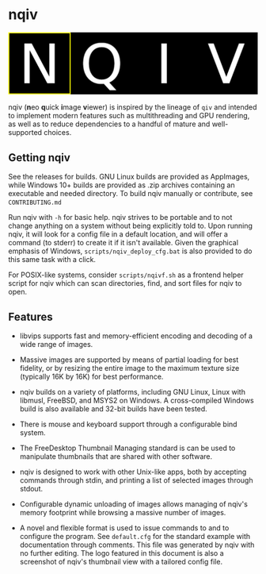 nqiv
====

![nqiv Logo](/media/logo.png "nqiv Logo")

nqiv (**n**eo **q**uick **i**mage **v**iewer) is inspired by the lineage of `qiv` and intended to implement modern features such as multithreading and GPU rendering, as well as to reduce dependencies to a handful of mature and well-supported choices.

Getting nqiv
------------

See the releases for builds. GNU Linux builds are provided as AppImages, while Windows 10+ builds are provided as .zip archives containing an executable and needed directory. To build nqiv manually or contribute, see `CONTRIBUTING.md`

Run nqiv with `-h` for basic help. nqiv strives to be portable and to not change anything on a system without being explicitly told to. Upon running nqiv, it will look for a config file in a default location, and will offer a command (to stderr) to create it if it isn't available. Given the graphical emphasis of Windows, `scripts/nqiv_deploy_cfg.bat` is also provided to do this same task with a click.

For POSIX-like systems, consider `scripts/nqivf.sh` as a frontend helper script for nqiv which can scan directories, find, and sort files for nqiv to open.

Features
--------

* libvips supports fast and memory-efficient encoding and decoding of a wide range of images.

* Massive images are supported by means of partial loading for best fidelity, or by resizing the entire image to the maximum texture size (typically 16K by 16K) for best performance.

* nqiv builds on a variety of platforms, including GNU Linux, Linux with libmusl, FreeBSD, and MSYS2 on Windows. A cross-compiled Windows build is also available and 32-bit builds have been tested.

* There is mouse and keyboard support through a configurable bind system.

* The FreeDesktop Thumbnail Managing standard is can be used to manipulate thumbnails that are shared with other software.

* nqiv is designed to work with other Unix-like apps, both by accepting commands through stdin, and printing a list of selected images through stdout.

* Configurable dynamic unloading of images allows managing of nqiv's memory footprint while browsing a massive number of images.

* A novel and flexible format is used to issue commands to and to configure the program. See `default.cfg` for the standard example with documentation through comments. This file was generated by nqiv with no further editing. The logo featured in this document is also a screenshot of nqiv's thumbnail view with a tailored config file.
